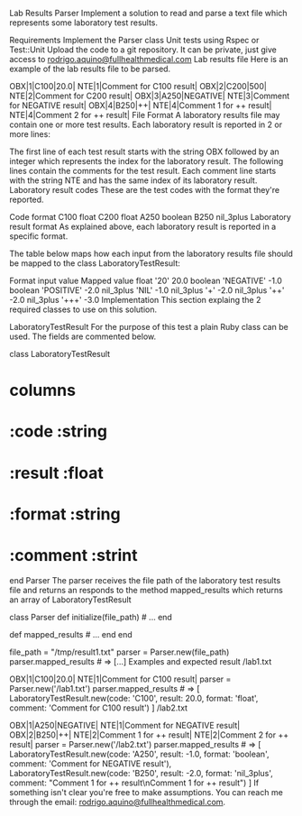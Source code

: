 Lab Results Parser
Implement a solution to read and parse a text file which represents some laboratory test results.

Requirements
Implement the Parser class
Unit tests using Rspec or Test::Unit
Upload the code to a git repository. It can be private, just give access to rodrigo.aquino@fullhealthmedical.com
Lab results file
Here is an example of the lab results file to be parsed.

OBX|1|C100|20.0|
NTE|1|Comment for C100 result|
OBX|2|C200|500|
NTE|2|Comment for C200 result|
OBX|3|A250|NEGATIVE|
NTE|3|Comment for NEGATIVE result|
OBX|4|B250|++|
NTE|4|Comment 1 for ++ result|
NTE|4|Comment 2 for ++ result|
File Format
A laboratory results file may contain one or more test results. Each laboratory result is reported in 2 or more lines:

The first line of each test result starts with the string OBX followed by an integer which represents the index for the laboratory result.
The following lines contain the comments for the test result. Each comment line starts with the string NTE and has the same index of its laboratory result.
Laboratory result codes
These are the test codes with the format they're reported.

Code	format
C100	float
C200	float
A250	boolean
B250	nil_3plus
Laboratory result format
As explained above, each laboratory result is reported in a specific format.

The table below maps how each input from the laboratory results file should be mapped to the class LaboratoryTestResult:

Format	input value	Mapped value
float	'20'	20.0
boolean	'NEGATIVE'	-1.0
boolean	'POSITIVE'	-2.0
nil_3plus	'NIL'	-1.0
nil_3plus	'+'	-2.0
nil_3plus	'++'	-2.0
nil_3plus	'+++'	-3.0
Implementation
This section explaing the 2 required classes to use on this solution.

LaboratoryTestResult
For the purpose of this test a plain Ruby class can be used. The fields are commented below.

class LaboratoryTestResult 
  # columns 
  #   :code :string
  #   :result :float
  #   :format :string
  #   :comment :strint
end
Parser
The parser receives the file path of the laboratory test results file and returns an responds to the method mapped_results which returns an array of LaboratoryTestResult

class Parser
  def initialize(file_path)
    # ...
  end
  
  def mapped_results
    # ...
  end
end

file_path = "/tmp/result1.txt"
parser = Parser.new(file_path)
parser.mapped_results # => [...]
Examples and expected result
/lab1.txt

OBX|1|C100|20.0|
NTE|1|Comment for C100 result|
parser = Parser.new('/lab1.txt')
parser.mapped_results # => [
 LaboratoryTestResult.new(code: 'C100', result: 20.0, format: 'float', comment: 'Comment for C100 result')
]
/lab2.txt

OBX|1|A250|NEGATIVE|
NTE|1|Comment for NEGATIVE result|
OBX|2|B250|++|
NTE|2|Comment 1 for ++ result|
NTE|2|Comment 2 for ++ result|
parser = Parser.new('/lab2.txt')
parser.mapped_results # => [
 LaboratoryTestResult.new(code: 'A250', result: -1.0, format: 'boolean', comment: 'Comment for NEGATIVE result'),
 LaboratoryTestResult.new(code: 'B250', result: -2.0, format: 'nil_3plus', comment: "Comment 1 for ++ result\nComment 1 for ++ result")
]
If something isn't clear you're free to make assumptions. You can reach me through the email: rodrigo.aquino@fullhealthmedical.com.

